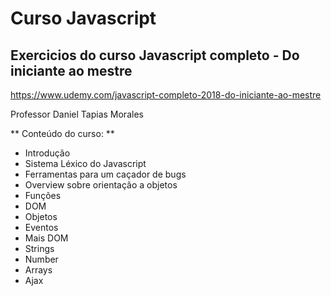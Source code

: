 # Curso Javascript

## Exercicios do curso Javascript completo - Do iniciante ao mestre

https://www.udemy.com/javascript-completo-2018-do-iniciante-ao-mestre

Professor Daniel Tapias Morales

** Conteúdo do curso: **

- Introdução
- Sistema Léxico do Javascript
- Ferramentas para um caçador de bugs
- Overview sobre orientação a objetos
- Funções
- DOM
- Objetos
- Eventos
- Mais DOM
- Strings
- Number
- Arrays
- Ajax


